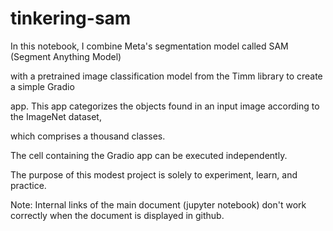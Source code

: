 # tinkering-sam

In this notebook, I combine Meta's segmentation model called SAM (Segment Anything Model)

with a pretrained image classification model from the Timm library to create a simple Gradio

app. This app categorizes the objects found in an input image according to the ImageNet dataset,

which comprises a thousand classes.

The cell containing the Gradio app  can be executed independently.

The purpose of this modest project is solely to experiment, learn, and practice.

Note: Internal links of the main document (jupyter notebook) don't work correctly when the document is displayed in github.
